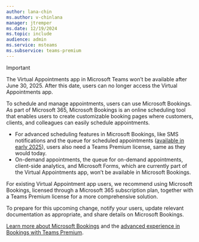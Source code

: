 ```yaml
---
author: lana-chin
ms.author: v-chinlana
manager: jtremper
ms.date: 12/19/2024
ms.topic: include
audience: admin
ms.service: msteams
ms.subservice: teams-premium
---
```

> [!IMPORTANT]
> The Virtual Appointments app in Microsoft Teams won’t be available after June 30, 2025. After this date, users can no longer access the Virtual Appointments app.
>
> To schedule and manage appointments, users can use Microsoft Bookings. As part of Microsoft 365, Microsoft Bookings is an online scheduling tool that enables users to create customizable booking pages where customers, clients, and colleagues can easily schedule appointments.
>
> - For advanced scheduling features in Microsoft Bookings, like SMS notifications and the queue for scheduled appointments ([available in early 2025](https://www.microsoft.com/microsoft-365/roadmap?filters=&searchterms=470136)), users also need a Teams Premium license, same as they would today.
> - On-demand appointments, the queue for on-demand appointments, client-side analytics, and Microsoft Forms, which are currently part of the Virtual Appointments app, won’t be available in Microsoft Bookings.
>
> For existing Virtual Appointment app users, we recommend using Microsoft Bookings, licensed through a Microsoft 365 subscription plan, together with a Teams Premium license for a more comprehensive solution.
>
> To prepare for this upcoming change, notify your users, update relevant documentation as appropriate, and share details on Microsoft Bookings.
>
> [Learn more about Microsoft Bookings](microsoft-365/bookings/bookings-overview) and the [advanced experience in Bookings with Teams Premium](https://techcommunity.microsoft.com/blog/microsoftteamsblog/teams-premium-enhances-scheduling-in-microsoft-bookings/4292193).
